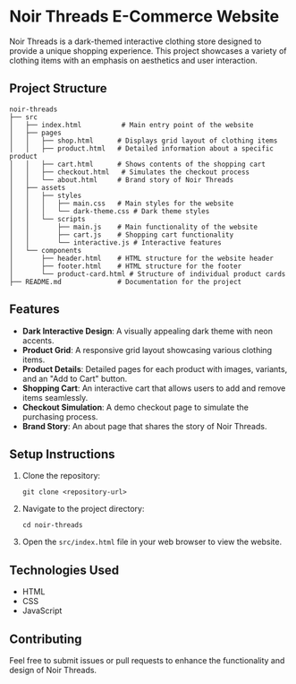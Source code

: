 # Noir Threads E-Commerce Website

Noir Threads is a dark-themed interactive clothing store designed to provide a unique shopping experience. This project showcases a variety of clothing items with an emphasis on aesthetics and user interaction.

## Project Structure

```
noir-threads
├── src
│   ├── index.html          # Main entry point of the website
│   ├── pages
│   │   ├── shop.html      # Displays grid layout of clothing items
│   │   ├── product.html   # Detailed information about a specific product
│   │   ├── cart.html      # Shows contents of the shopping cart
│   │   ├── checkout.html   # Simulates the checkout process
│   │   └── about.html     # Brand story of Noir Threads
│   ├── assets
│   │   ├── styles
│   │   │   ├── main.css   # Main styles for the website
│   │   │   └── dark-theme.css # Dark theme styles
│   │   └── scripts
│   │       ├── main.js    # Main functionality of the website
│   │       ├── cart.js    # Shopping cart functionality
│   │       └── interactive.js # Interactive features
│   └── components
│       ├── header.html    # HTML structure for the website header
│       ├── footer.html    # HTML structure for the footer
│       └── product-card.html # Structure of individual product cards
├── README.md              # Documentation for the project
```

## Features

- **Dark Interactive Design**: A visually appealing dark theme with neon accents.
- **Product Grid**: A responsive grid layout showcasing various clothing items.
- **Product Details**: Detailed pages for each product with images, variants, and an "Add to Cart" button.
- **Shopping Cart**: An interactive cart that allows users to add and remove items seamlessly.
- **Checkout Simulation**: A demo checkout page to simulate the purchasing process.
- **Brand Story**: An about page that shares the story of Noir Threads.

## Setup Instructions

1. Clone the repository:
   ```
   git clone <repository-url>
   ```
2. Navigate to the project directory:
   ```
   cd noir-threads
   ```
3. Open the `src/index.html` file in your web browser to view the website.

## Technologies Used

- HTML
- CSS
- JavaScript

## Contributing

Feel free to submit issues or pull requests to enhance the functionality and design of Noir Threads.
